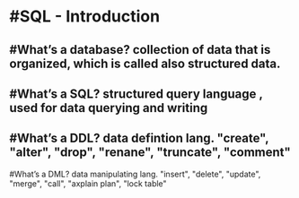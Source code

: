 #SQL - Introduction
====================
#What’s a database?
collection of data that is organized, which is called also structured data.
----------------------------------------------------------------------------
#What’s a SQL?
structured query language , used for data querying and writing
----------------------------------------------------------------------------
#What’s a DDL?
data defintion lang.
"create", "alter", "drop", "renane", "truncate", "comment"
----------------------------------------------------------------------------
#What’s a DML?
data manipulating lang.
"insert", "delete", "update", "merge", "call", "axplain plan", "lock table"
